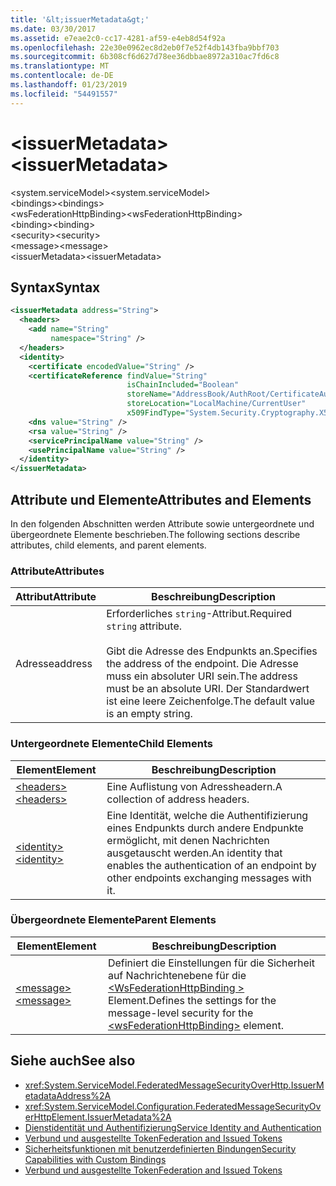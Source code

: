 ```yaml
---
title: '&lt;issuerMetadata&gt;'
ms.date: 03/30/2017
ms.assetid: e7eae2c0-cc17-4281-af59-e4eb8d54f92a
ms.openlocfilehash: 22e30e0962ec8d2eb0f7e52f4db143fba9bbf703
ms.sourcegitcommit: 6b308cf6d627d78ee36dbbae8972a310ac7fd6c8
ms.translationtype: MT
ms.contentlocale: de-DE
ms.lasthandoff: 01/23/2019
ms.locfileid: "54491557"
---
```

# <a name="ltissuermetadatagt"></a><span data-ttu-id="013f3-102">&lt;issuerMetadata&gt;</span><span class="sxs-lookup"><span data-stu-id="013f3-102">&lt;issuerMetadata&gt;</span></span>
<span data-ttu-id="013f3-103">\<system.serviceModel></span><span class="sxs-lookup"><span data-stu-id="013f3-103">\<system.serviceModel></span></span>  
<span data-ttu-id="013f3-104">\<bindings></span><span class="sxs-lookup"><span data-stu-id="013f3-104">\<bindings></span></span>  
<span data-ttu-id="013f3-105">\<wsFederationHttpBinding></span><span class="sxs-lookup"><span data-stu-id="013f3-105">\<wsFederationHttpBinding></span></span>  
<span data-ttu-id="013f3-106">\<binding></span><span class="sxs-lookup"><span data-stu-id="013f3-106">\<binding></span></span>  
<span data-ttu-id="013f3-107">\<security></span><span class="sxs-lookup"><span data-stu-id="013f3-107">\<security></span></span>  
<span data-ttu-id="013f3-108">\<message></span><span class="sxs-lookup"><span data-stu-id="013f3-108">\<message></span></span>  
<span data-ttu-id="013f3-109">\<issuerMetadata></span><span class="sxs-lookup"><span data-stu-id="013f3-109">\<issuerMetadata></span></span>  
  
## <a name="syntax"></a><span data-ttu-id="013f3-110">Syntax</span><span class="sxs-lookup"><span data-stu-id="013f3-110">Syntax</span></span>  
  
```xml  
<issuerMetadata address="String">
  <headers>
    <add name="String"
         namespace="String" />
  </headers>
  <identity>
    <certificate encodedValue="String" />
    <certificateReference findValue="String"
                          isChainIncluded="Boolean"
                          storeName="AddressBook/AuthRoot/CertificateAuthority/Disallowed/My/Root/TrustedPeople/TrustedPublisher"
                          storeLocation="LocalMachine/CurrentUser"
                          x509FindType="System.Security.Cryptography.X509certificates.X509findtype" />
    <dns value="String" />
    <rsa value="String" />
    <servicePrincipalName value="String" />
    <usePrincipalName value="String" />
  </identity>
</issuerMetadata>
```  
  
## <a name="attributes-and-elements"></a><span data-ttu-id="013f3-111">Attribute und Elemente</span><span class="sxs-lookup"><span data-stu-id="013f3-111">Attributes and Elements</span></span>  
 <span data-ttu-id="013f3-112">In den folgenden Abschnitten werden Attribute sowie untergeordnete und übergeordnete Elemente beschrieben.</span><span class="sxs-lookup"><span data-stu-id="013f3-112">The following sections describe attributes, child elements, and parent elements.</span></span>  
  
### <a name="attributes"></a><span data-ttu-id="013f3-113">Attribute</span><span class="sxs-lookup"><span data-stu-id="013f3-113">Attributes</span></span>  
  
|<span data-ttu-id="013f3-114">Attribut</span><span class="sxs-lookup"><span data-stu-id="013f3-114">Attribute</span></span>|<span data-ttu-id="013f3-115">Beschreibung</span><span class="sxs-lookup"><span data-stu-id="013f3-115">Description</span></span>|  
|---------------|-----------------|  
|<span data-ttu-id="013f3-116">Adresse</span><span class="sxs-lookup"><span data-stu-id="013f3-116">address</span></span>|<span data-ttu-id="013f3-117">Erforderliches `string`-Attribut.</span><span class="sxs-lookup"><span data-stu-id="013f3-117">Required `string` attribute.</span></span><br /><br /> <span data-ttu-id="013f3-118">Gibt die Adresse des Endpunkts an.</span><span class="sxs-lookup"><span data-stu-id="013f3-118">Specifies the address of the endpoint.</span></span> <span data-ttu-id="013f3-119">Die Adresse muss ein absoluter URI sein.</span><span class="sxs-lookup"><span data-stu-id="013f3-119">The address must be an absolute URI.</span></span> <span data-ttu-id="013f3-120">Der Standardwert ist eine leere Zeichenfolge.</span><span class="sxs-lookup"><span data-stu-id="013f3-120">The default value is an empty string.</span></span>|  
  
### <a name="child-elements"></a><span data-ttu-id="013f3-121">Untergeordnete Elemente</span><span class="sxs-lookup"><span data-stu-id="013f3-121">Child Elements</span></span>  
  
|<span data-ttu-id="013f3-122">Element</span><span class="sxs-lookup"><span data-stu-id="013f3-122">Element</span></span>|<span data-ttu-id="013f3-123">Beschreibung</span><span class="sxs-lookup"><span data-stu-id="013f3-123">Description</span></span>|  
|-------------|-----------------|  
|[<span data-ttu-id="013f3-124">\<headers></span><span class="sxs-lookup"><span data-stu-id="013f3-124">\<headers></span></span>](../../../../../docs/framework/configure-apps/file-schema/wcf/headers-element.md)|<span data-ttu-id="013f3-125">Eine Auflistung von Adressheadern.</span><span class="sxs-lookup"><span data-stu-id="013f3-125">A collection of address headers.</span></span>|  
|[<span data-ttu-id="013f3-126">\<identity></span><span class="sxs-lookup"><span data-stu-id="013f3-126">\<identity></span></span>](../../../../../docs/framework/configure-apps/file-schema/wcf/identity.md)|<span data-ttu-id="013f3-127">Eine Identität, welche die Authentifizierung eines Endpunkts durch andere Endpunkte ermöglicht, mit denen Nachrichten ausgetauscht werden.</span><span class="sxs-lookup"><span data-stu-id="013f3-127">An identity that enables the authentication of an endpoint by other endpoints exchanging messages with it.</span></span>|  
  
### <a name="parent-elements"></a><span data-ttu-id="013f3-128">Übergeordnete Elemente</span><span class="sxs-lookup"><span data-stu-id="013f3-128">Parent Elements</span></span>  
  
|<span data-ttu-id="013f3-129">Element</span><span class="sxs-lookup"><span data-stu-id="013f3-129">Element</span></span>|<span data-ttu-id="013f3-130">Beschreibung</span><span class="sxs-lookup"><span data-stu-id="013f3-130">Description</span></span>|  
|-------------|-----------------|  
|[<span data-ttu-id="013f3-131">\<message></span><span class="sxs-lookup"><span data-stu-id="013f3-131">\<message></span></span>](../../../../../docs/framework/configure-apps/file-schema/wcf/message-element-of-wsfederationhttpbinding.md)|<span data-ttu-id="013f3-132">Definiert die Einstellungen für die Sicherheit auf Nachrichtenebene für die [ \<WsFederationHttpBinding >](../../../../../docs/framework/configure-apps/file-schema/wcf/wsfederationhttpbinding.md) Element.</span><span class="sxs-lookup"><span data-stu-id="013f3-132">Defines the settings for the message-level security for the [\<wsFederationHttpBinding>](../../../../../docs/framework/configure-apps/file-schema/wcf/wsfederationhttpbinding.md) element.</span></span>|  
  
## <a name="see-also"></a><span data-ttu-id="013f3-133">Siehe auch</span><span class="sxs-lookup"><span data-stu-id="013f3-133">See also</span></span>
- <xref:System.ServiceModel.FederatedMessageSecurityOverHttp.IssuerMetadataAddress%2A>
- <xref:System.ServiceModel.Configuration.FederatedMessageSecurityOverHttpElement.IssuerMetadata%2A>
- [<span data-ttu-id="013f3-134">Dienstidentität und Authentifizierung</span><span class="sxs-lookup"><span data-stu-id="013f3-134">Service Identity and Authentication</span></span>](../../../../../docs/framework/wcf/feature-details/service-identity-and-authentication.md)
- [<span data-ttu-id="013f3-135">Verbund und ausgestellte Token</span><span class="sxs-lookup"><span data-stu-id="013f3-135">Federation and Issued Tokens</span></span>](../../../../../docs/framework/wcf/feature-details/federation-and-issued-tokens.md)
- [<span data-ttu-id="013f3-136">Sicherheitsfunktionen mit benutzerdefinierten Bindungen</span><span class="sxs-lookup"><span data-stu-id="013f3-136">Security Capabilities with Custom Bindings</span></span>](../../../../../docs/framework/wcf/feature-details/security-capabilities-with-custom-bindings.md)
- [<span data-ttu-id="013f3-137">Verbund und ausgestellte Token</span><span class="sxs-lookup"><span data-stu-id="013f3-137">Federation and Issued Tokens</span></span>](../../../../../docs/framework/wcf/feature-details/federation-and-issued-tokens.md)
